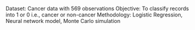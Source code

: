 Dataset: Cancer data with 569 observations
Objective: To classify records into 1 or 0 i.e., cancer or non-cancer
Methodology: Logistic Regression, Neural network model, Monte Carlo simulation